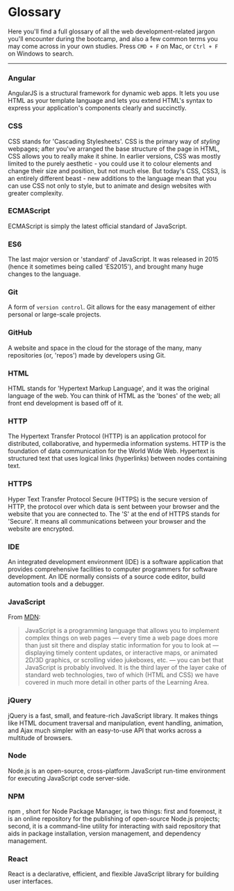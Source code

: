 # Glossary

Here you'll find a full glossary of all the web development-related jargon you'll encounter during the bootcamp, and also a few common terms you may come across in your own studies. Press `CMD + F` on Mac, or `Ctrl + F` on Windows to search.

---

### Angular

AngularJS is a structural framework for dynamic web apps. It lets you use HTML as your template language and lets you extend HTML's syntax to express your application's components clearly and succinctly.

### CSS
  CSS stands for 'Cascading Stylesheets'. CSS is the primary way of _styling_ webpages; after you've arranged the base structure of the page in HTML, CSS allows you to really make it shine. In earlier versions, CSS was mostly limited to the purely aesthetic - you could use it to colour elements and change their size and position, but not much else. But today's CSS, CSS3, is an entirely different beast - new additions to the language mean that you can use CSS not only to style, but to animate and design websites with greater complexity.

### ECMAScript

ECMAScript is simply the latest official standard of JavaScript.

### ES6

The last major version or 'standard' of JavaScript. It was released in 2015 (hence it sometimes being called 'ES2015'), and brought many huge changes to the language.

### Git
  A form of `version control`. Git allows for the easy management of either personal or large-scale projects.

### GitHub

  A website and space in the cloud for the storage of the many, many repositories (or, 'repos') made by developers using Git.

### HTML
  HTML stands for 'Hypertext Markup Language', and it was the original language of the web. You can think of HTML as the 'bones' of the web; all front end development is based off of it.

### HTTP

The Hypertext Transfer Protocol (HTTP) is an application protocol for distributed, collaborative, and hypermedia information systems. HTTP is the foundation of data communication for the World Wide Web. Hypertext is structured text that uses logical links (hyperlinks) between nodes containing text.

### HTTPS

Hyper Text Transfer Protocol Secure (HTTPS) is the secure version of HTTP, the protocol over which data is sent between your browser and the website that you are connected to. The 'S' at the end of HTTPS stands for 'Secure'. It means all communications between your browser and the website are encrypted.

### IDE

An integrated development environment (IDE) is a software application that provides comprehensive facilities to computer programmers for software development. An IDE normally consists of a source code editor, build automation tools and a debugger.

### JavaScript

From [MDN](https://developer.mozilla.org/en-US/docs/Learn/JavaScript/First_steps/What_is_JavaScript):

> JavaScript is a programming language that allows you to implement complex things on web pages — every time a web page does more than just sit there and display static information for you to look at — displaying timely content updates, or interactive maps, or animated 2D/3D graphics, or scrolling video jukeboxes, etc. — you can bet that JavaScript is probably involved. It is the third layer of the layer cake of standard web technologies, two of which (HTML and CSS) we have covered in much more detail in other parts of the Learning Area.

### jQuery

jQuery is a fast, small, and feature-rich JavaScript library. It makes things like HTML document traversal and manipulation, event handling, animation, and Ajax much simpler with an easy-to-use API that works across a multitude of browsers.

### Node

Node.js is an open-source, cross-platform JavaScript run-time environment for executing JavaScript code server-side. 

### NPM

npm , short for Node Package Manager, is two things: first and foremost, it is an online repository for the publishing of open-source Node.js projects; second, it is a command-line utility for interacting with said repository that aids in package installation, version management, and dependency management.

### React

React is a declarative, efficient, and flexible JavaScript library for building user interfaces.